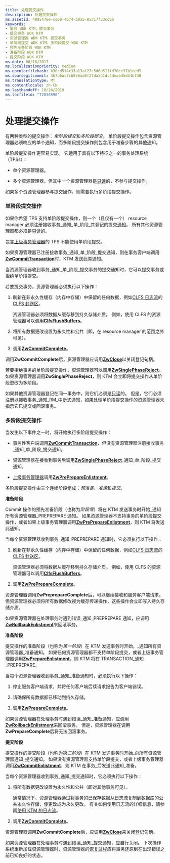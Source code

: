 ```yaml
---
title: 处理提交操作
description: 处理提交操作
ms.assetid: 4885476e-ce68-4674-b8a5-8a317f33cd5b
keywords:
- 事务 WDK KTM，提交事务
- 提交事务 WDK KTM
- 资源管理器 WDK KTM，提交事务
- 单阶段提交 WDK KTM，多阶段提交 WDK KTM
- 预先准备阶段 WDK KTM
- 准备阶段 WDK KTM
- 提交阶段 WDK KTM
ms.date: 06/16/2017
ms.localizationpriority: medium
ms.openlocfilehash: b30cd5f4c33a13af27c5d6b511fd70ce37b1eed5
ms.sourcegitcommit: 4b7a6ac7c68e6ad6f27da5d1dc4deabd5d34b748
ms.translationtype: MT
ms.contentlocale: zh-CN
ms.lasthandoff: 10/24/2019
ms.locfileid: "72836590"
---
```

# <a name="handling-commit-operations"></a>处理提交操作


有两种类型的提交操作：*单阶段提交*和*多阶段提交*。 单阶段提交操作包含资源管理器必须响应的单个通知，而多阶段提交操作则包含用于准备步骤的其他通知。

单阶段提交操作更容易实现。 它适用于具有以下特征之一的事务处理系统（TPSs）：

-   单个资源管理器。

-   多个资源管理器，但其中一个资源管理器是[只读](creating-a-resource-manager.md#kernel-creating-a-read-only-enlistment)的，不参与提交操作。

如果多个资源管理器参与提交操作，则需要执行多阶段提交操作。

### <a name="single-phase-commit-operations"></a>单阶段提交操作

如果你希望 TPS 支持单阶段提交操作，则一个（且仅有一个） resource manager 必须注册接收事务\_通知\_单\_阶段\_其登记的提交[通知](transaction-notifications.md)。 所有其他资源管理器都必须是[只读](creating-a-resource-manager.md#kernel-creating-a-read-only-enlistment)的。

包含[上级事务管理器](creating-a-superior-transaction-manager.md)的 TPS 不能使用单阶段提交。

如果资源管理器已注册接收事务\_通知\_单\_阶段\_提交通知，则在事务客户端调用[**ZwCommitTransaction**](https://docs.microsoft.com/windows-hardware/drivers/ddi/wdm/nf-wdm-ntcommittransaction)时，KTM 发送此类通知。

当资源管理器收到事务\_通知\_单\_阶段\_提交事务的提交通知时，它可以提交事务或拒绝单阶段提交。

若要提交事务，资源管理器必须执行以下操作：

1.  刷新在非永久性缓存（内存中存储）中保留的任何数据，例如[CLFS 日志流](using-log-streams-with-ktm.md)的[CLFS 封送区](clfs-marshalling-areas.md)。

    资源管理器必须将数据从缓存移到持久存储介质。 例如，使用 CLFS 的资源管理器可以调用[**ClfsFlushBuffers**](https://docs.microsoft.com/windows-hardware/drivers/ddi/wdm/nf-wdm-clfsflushbuffers)。

2.  将所有数据更改设置为永久性和公共（即，在 resource manager 的范围之外可见）。

3.  调用[**ZwCommitComplete**](https://docs.microsoft.com/windows-hardware/drivers/ddi/wdm/nf-wdm-ntcommitcomplete)。

调用**ZwCommitComplete**后，资源管理器应调用[**ZwClose**](https://docs.microsoft.com/windows-hardware/drivers/ddi/ntifs/nf-ntifs-ntclose)以关闭登记句柄。

若要拒绝事务的单阶段提交操作，资源管理器可以调用[**ZwSinglePhaseReject**](https://docs.microsoft.com/windows-hardware/drivers/ddi/wdm/nf-wdm-ntsinglephasereject)。 如果资源管理器调用**ZwSinglePhaseReject**，则 KTM 会立即将提交操作从单阶段更改为多阶段。

如果其他资源管理器登记在同一事务中，则它们必须是[只读](creating-a-resource-manager.md#kernel-creating-a-read-only-enlistment)的。 但是，它们必须注册以接收事务\_通知\_RM\_中断式通知，如果处理单阶段提交操作的资源管理器未指示它已提交或回滚事务。

### <a name="multi-phase-commit-operations"></a>多阶段提交操作

当发生以下事件之一时，将开始执行多阶段提交操作：

-   事务性客户端调用[**ZwCommitTransaction**](https://docs.microsoft.com/windows-hardware/drivers/ddi/wdm/nf-wdm-ntcommittransaction)，但没有资源管理器注册接收事务\_通知\_单\_阶段\_提交通知。

-   资源管理器在接收到事务后调用[**ZwSinglePhaseReject**](https://docs.microsoft.com/windows-hardware/drivers/ddi/wdm/nf-wdm-ntsinglephasereject)\_通知\_单\_阶段\_提交通知。

-   [上级事务管理器](creating-a-superior-transaction-manager.md)调用[**ZwPrePrepareEnlistment**](https://docs.microsoft.com/windows-hardware/drivers/ddi/wdm/nf-wdm-ntpreprepareenlistment)。

多阶段提交操作由三个连续阶段组成：*预准备*、*准备*和*提交*。

**准备阶段**

Commit 操作的预先准备阶段（也称为*阶段零*）将在 KTM 发送事务时开始\_通知所有资源管理器\_PREPREPARE 通知。 如果资源管理器不支持事务的单阶段提交操作，或者如果上级事务管理器调用[**ZwPrePrepareEnlistment**](https://docs.microsoft.com/windows-hardware/drivers/ddi/wdm/nf-wdm-ntpreprepareenlistment)，则 KTM 将发送此通知。

当每个资源管理器收到事务\_通知\_PREPREPARE 通知时，它必须执行以下操作：

1.  刷新在非永久性缓存（内存中存储）中保留的任何数据，例如[CLFS 日志流](using-log-streams-with-ktm.md)的[CLFS 封送区](clfs-marshalling-areas.md)。

    资源管理器必须将数据从缓存移到持久存储介质。 例如，使用 CLFS 的资源管理器可以调用[**ClfsFlushBuffers**](https://docs.microsoft.com/windows-hardware/drivers/ddi/wdm/nf-wdm-clfsflushbuffers)。

2.  调用[**ZwPrePrepareComplete**](https://docs.microsoft.com/windows-hardware/drivers/ddi/wdm/nf-wdm-ntprepreparecomplete)。

资源管理器调用**ZwPreprepareComplete**后，可以继续接收和服务客户端请求。 但资源管理器必须将所有数据修改视为缓存传递操作，这些操作会立即写入持久存储介质。

如果资源管理器在处理事务时遇到错误\_通知\_PREPREPARE 通知，应调用[**ZwRollbackEnlistment**](https://docs.microsoft.com/windows-hardware/drivers/ddi/wdm/nf-wdm-ntrollbackenlistment)来回滚事务。

**准备阶段**

提交操作的准备阶段（也称为*第一阶段*）在 KTM 发送事务时开始，\_通知所有资源管理器\_准备通知。 如果任何资源管理器都不支持单阶段提交，或者上级事务管理器调用[**ZwPrepareEnlistment**](https://docs.microsoft.com/windows-hardware/drivers/ddi/wdm/nf-wdm-ntprepareenlistment)，则 KTM 将在 TRANSACTION\_通知\_PREPREPARE。

当每个资源管理器收到事务\_通知\_准备通知时，必须执行以下操作：

1.  停止服务客户端请求，并将任何客户端后续请求报告为客户端错误。

2.  请确保所有数据都已移动到持久存储。

3.  调用[**ZwPrepareComplete**](https://docs.microsoft.com/windows-hardware/drivers/ddi/wdm/nf-wdm-ntpreparecomplete)。

如果资源管理器在处理事务时遇到错误\_通知\_准备通知，应调用[**ZwRollbackEnlistment**](https://docs.microsoft.com/windows-hardware/drivers/ddi/wdm/nf-wdm-ntrollbackenlistment)来回滚事务。 但是，资源管理器在调用**ZwPrepareComplete**后将无法回滚事务。

**提交阶段**

提交操作的提交阶段（也称为第*二阶段*）在 KTM 发送事务时开始\_向所有资源管理器通知\_提交通知。 如果没有资源管理器支持单阶段提交，或者上级事务管理器调用[**ZwCommitEnlistment**](https://docs.microsoft.com/windows-hardware/drivers/ddi/wdm/nf-wdm-ntcommitenlistment)，则 KTM 在事务\_后发送此通知\_准备。

当每个资源管理器收到事务\_通知\_提交通知时，它必须执行以下操作：

1.  将所有数据更改设置为永久性和公共（即对其他事务可见）。

    通常情况下，资源管理器通过将事务的已保存数据从日志流复制到数据库的公共永久性存储，使更改成为永久更改。 有关如何使用日志流的详细信息，请参阅[使用 KTM 的日志流](using-log-streams-with-ktm.md)。

2.  调用[**ZwCommitComplete**](https://docs.microsoft.com/windows-hardware/drivers/ddi/wdm/nf-wdm-ntcommitcomplete)。

资源管理器调用**ZwCommitComplete**后，应调用[**ZwClose**](https://docs.microsoft.com/windows-hardware/drivers/ddi/ntifs/nf-ntifs-ntclose)来关闭登记句柄。

如果资源管理器在处理事务时遇到错误\_通知\_提交通知，应自行关闭。 下次操作系统重新加载资源管理器时，资源管理器的[恢复过程](handling-recovery-operations.md)应将事务还原到在出现错误之前已知良好的状态。

 

 




